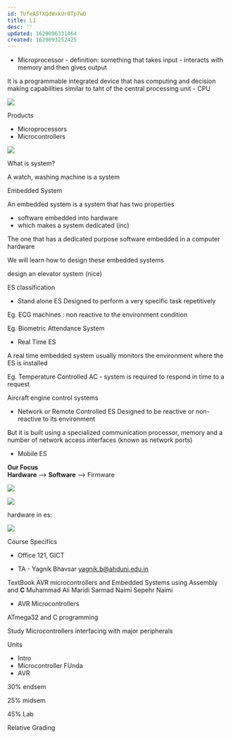 ```yaml
---
id: TUfeA5fXQdWxkUr8Tp7wD
title: L1
desc: ''
updated: 1629096331464
created: 1629093252425
---
```


- Microprocessor - definition:
something that takes input - interacts with memory and then gives output

It is a programmable integrated device that has computing and decision making capabilities similar to taht of the central processing unit - CPU

![](/assets/images/2021-08-16-11-31-55.png)

Products 
- Microprocessors
- Microcontrollers

![](/assets/images/2021-08-16-11-42-46.png)

What is system?

A watch, washing machine is a system

Embedded System

An embedded system is a system that has two properties   
- software embedded into hardware 
- which makes a system dedicated  (inc)

The one that has a dedicated purpose software embedded in a computer hardware

We will learn how to design these embedded systems

design an elevator system (nice)

ES classification
- Stand alone ES
Designed to perform a very specific task repetitively

Eg. ECG machines : non reactive to the environment condition

Eg. Biometric Attendance System

- Real Time ES

A real time embedded system usually monitors the environment where the ES is installed

Eg. Temperature Controlled AC - system is required to respond in time to a request

Aircraft engine control systems

- Network or Remote Controlled ES
Designed to be reactive or non-reactive to its environment

But it is built using a specialized communication processor, memory and a number of network access interfaces (known as network ports)

- Mobile ES


**Our Focus**  
**Hardware** --> **Software** --> Firmware

![](/assets/images/2021-08-16-12-00-25.png)

![](/assets/images/2021-08-16-12-00-50.png)

hardware in es:

![](/assets/images/2021-08-16-12-02-17.png)

Course Specifics 

- Office 121, GICT  

- TA - Yagnik Bhavsar  yagnik.b@ahduni.edu.in  

TextBook
AVR microcontrollers and Embedded Systems using Assembly and **C**
Muhammad Ali Maridi Sarmad Naimi Sepehr Naimi


- AVR Microcontrollers

ATmega32 and C programming

Study Microcontrollers interfacing with major peripherals

Units
- Intro
- Microcontroller FUnda
- AVR

30% endsem

25% midsem

45% Lab

Relative Grading